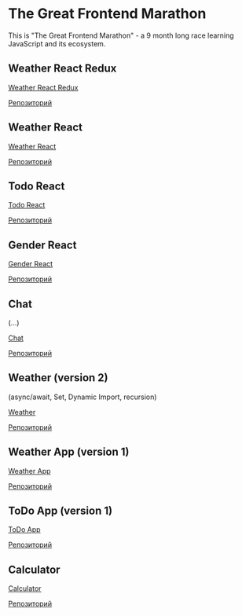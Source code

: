 # The Great Frontend Marathon
This is "The Great Frontend Marathon" - a 9 month long race learning JavaScript and its ecosystem.

## Weather React Redux

[Weather React Redux](https://alexandershvets.github.io/great_frontend_marathon/weather_react_redux/build/)

[Репозиторий](https://github.com/alexandershvets/great_frontend_marathon/tree/main/weather_react_redux)

## Weather React

[Weather React](https://alexandershvets.github.io/great_frontend_marathon/weather_react/build/)

[Репозиторий](https://github.com/alexandershvets/great_frontend_marathon/tree/main/weather_react)

## Todo React

[Todo React](https://alexandershvets.github.io/great_frontend_marathon/todo_react/build/)

[Репозиторий](https://github.com/alexandershvets/great_frontend_marathon/tree/main/todo_react)

## Gender React

[Gender React](https://alexandershvets.github.io/great_frontend_marathon/gender_react/dist/)

[Репозиторий](https://github.com/alexandershvets/great_frontend_marathon/tree/main/gender_react)

## Chat
(...)

[Chat](https://alexandershvets.github.io/great_frontend_marathon/chat_app/dist)

[Репозиторий](https://github.com/alexandershvets/great_frontend_marathon/tree/main/chat_app)

## Weather (version 2)

(async/await, Set, Dynamic Import, recursion)

[Weather](https://alexandershvets.github.io/great_frontend_marathon/weather/)

[Репозиторий](https://github.com/alexandershvets/great_frontend_marathon/tree/main/weather)

## Weather App (version 1)

[Weather App](https://alexandershvets.github.io/great_frontend_marathon/weather_app/)

[Репозиторий](https://github.com/alexandershvets/great_frontend_marathon/tree/main/weather_app)

## ToDo App (version 1)

[ToDo App](https://alexandershvets.github.io/great_frontend_marathon/todo_app/)

[Репозиторий](https://github.com/alexandershvets/great_frontend_marathon/tree/main/todo_app)

## Calculator

[Calculator](https://alexandershvets.github.io/great_frontend_marathon/calculator/)

[Репозиторий](https://github.com/alexandershvets/great_frontend_marathon/tree/main/calculator)
